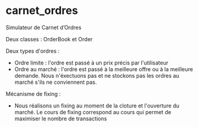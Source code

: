 # carnet_ordres
Simulateur de Carnet d’Ordres

Deux classes : OrderBook et Order

Deux types d'ordres :
- Ordre limite : l'ordre est passé à un prix précis par l'utilisateur
- Ordre au marché : l'ordre est passé à la meilleure offre ou à la meilleure demande. Nous n'éxectuons pas et ne stockons pas les ordres au marché s'ils ne conviennent pas.

Mécanisme de fixing :
- Nous réalisons un fixing au moment de la cloture et l'ouverture du marché. Le cours de fixing correspond au cours qui permet de maximiser le nombre de transactions 
